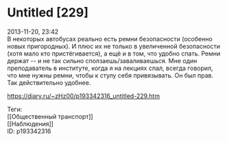 Untitled [229]
===============

   
 2013-11-20, 23:42   
  В некоторых автобусах реально есть ремни безопасности (особенно новых пригородных). И плюс их не только в увеличенной безопасности (хотя мало кто пристёгивается), а ещё и в том, что удобно спать. Ремни держат -- и не так сильно сползаешь/заваливаешься. Мне один преподаватель в институте, когда я на лекциях спал, всегда говорил, что мне нужны ремни, чтобы к стулу себя привязывать. Он был прав. Так действительно удобнее.   
    
 <https://diary.ru/~zHz00/p193342316_untitled-229.htm>   
   
 Теги:   
 [[Общественный транспорт]]   
 [[Наблюдения]]   
 ID: p193342316